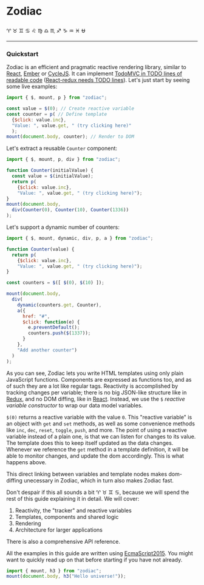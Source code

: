
# Zodiac

♈ ♉ ♊ ♋ ♌ ♍ ♎ ♏ ♐ ♑ ♒ ♓ ⛎

---

### Quickstart

Zodiac is an efficient and pragmatic reactive rendering library, similar to [React](TODO), [Ember](TODO) or [CycleJS](TODO). It can implement [TodoMVC in TODO lines of readable code](TODO) ([React-redux needs TODO lines](TODO)). Let's just start by seeing some live examples:

```javascript
import { $, mount, p } from "zodiac";

const value = $(0); // Create reactive variable
const counter = p( // Define template
  {$click: value.inc},
  "Value: ", value.get, " (try clicking here)"
  );
mount(document.body, counter); // Render to DOM
```

Let's extract a reusable `Counter` component:

```javascript
import { $, mount, p, div } from "zodiac";

function Counter(initialValue) {
  const value = $(initialValue);
  return p(
    {$click: value.inc},
    "Value: ", value.get, " (try clicking here)");
}
mount(document.body,
  div(Counter(0), Counter(10), Counter(1336))
);
```

Let's support a dynamic number of counters:

```javascript
import { $, mount, dynamic, div, p, a } from "zodiac";

function Counter(value) {
  return p(
    {$click: value.inc},
    "Value: ", value.get, " (try clicking here)");
}

const counters = $([ $(0), $(10) ]);

mount(document.body,
  div(
    dynamic(counters.get, Counter),
    a({
      href: "#",
      $click: function(e) {
        e.preventDefault();
        counters.push($(1337));
      }
    },
    "Add another counter")
  )
);
```

As you can see, Zodiac lets you write HTML templates using only plain JavaScript functions. Components are expressed as functions too, and as of such they are a lot like regular tags. Reactivity is accomplished by tracking changes per variable; there is no big JSON-like structure like in [Redux](TODO), and no DOM diffing, like in [React](TODO). Instead, we use the `$` *reactive variable constructor* to wrap our data model variables.

`$(0)` returns a reactive variable with the value `0`. This "reactive variable" is an object with `get` and `set` methods, as well as some convenience methods like `inc`, `dec`, `reset`, `toggle`, `push`, and more. The point of using a reactive variable instead of a plain one, is that we can listen for changes to its value. The template does this to keep itself updated as the data changes. Whenever we reference the `get` method in a template definition, it will be able to monitor changes, and update the dom accordingly. This is what happens above.

This direct linking between variables and template nodes makes dom-diffing unecessary in Zodiac, which in turn also makes Zodiac fast.

Don't despair if this all sounds a bit ♈ ♉ ♊ ♋, because we will spend the rest of this guide explaining it in detail. We will cover:

1. Reactivity, the "tracker" and reactive variables
2. Templates, components and shared logic
3. Rendering
4. Architecture for larger applications

There is also a comprehensive API reference.

All the examples in this guide are written using [EcmaScript2015](TODO). You might want to quickly read up on that before starting if you have not already.

```javascript
import { mount, h3 } from "zodiac";
mount(document.body, h3("Hello universe!"));
```
